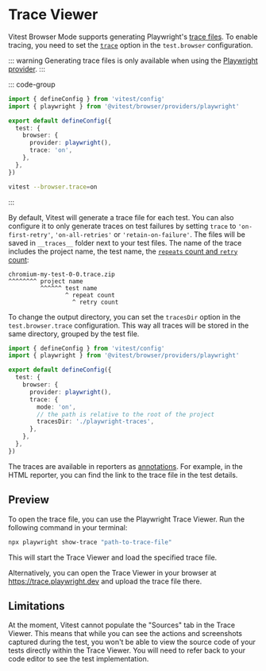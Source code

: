 # Trace Viewer

Vitest Browser Mode supports generating Playwright's [trace files](https://playwright.dev/docs/trace-viewer#viewing-remote-traces). To enable tracing, you need to set the [`trace`](/guide/browser/config#browser-trace) option in the `test.browser` configuration.

::: warning
Generating trace files is only available when using the [Playwright provider](/guide/browser/playwright).
:::

::: code-group
```ts [vitest.config.js]
import { defineConfig } from 'vitest/config'
import { playwright } from '@vitest/browser/providers/playwright'

export default defineConfig({
  test: {
    browser: {
      provider: playwright(),
      trace: 'on',
    },
  },
})
```
```bash [CLI]
vitest --browser.trace=on
```
:::

By default, Vitest will generate a trace file for each test. You can also configure it to only generate traces on test failures by setting `trace` to `'on-first-retry'`, `'on-all-retries'` or `'retain-on-failure'`. The files will be saved in `__traces__` folder next to your test files. The name of the trace includes the project name, the test name, the [`repeats` count and `retry` count](http://localhost:3334/api/#test-api-reference):

```
chromium-my-test-0-0.trace.zip
^^^^^^^^ project name
         ^^^^^^ test name
                ^ repeat count
                  ^ retry count
```

To change the output directory, you can set the `tracesDir` option in the `test.browser.trace` configuration. This way all traces will be stored in the same directory, grouped by the test file.

```ts [vitest.config.js]
import { defineConfig } from 'vitest/config'
import { playwright } from '@vitest/browser/providers/playwright'

export default defineConfig({
  test: {
    browser: {
      provider: playwright(),
      trace: {
        mode: 'on',
        // the path is relative to the root of the project
        tracesDir: './playwright-traces',
      },
    },
  },
})
```

The traces are available in reporters as [annotations](/guide/test-annotations). For example, in the HTML reporter, you can find the link to the trace file in the test details.

## Preview

To open the trace file, you can use the Playwright Trace Viewer. Run the following command in your terminal:

```bash
npx playwright show-trace "path-to-trace-file"
```

This will start the Trace Viewer and load the specified trace file.

Alternatively, you can open the Trace Viewer in your browser at https://trace.playwright.dev and upload the trace file there.

## Limitations

At the moment, Vitest cannot populate the "Sources" tab in the Trace Viewer. This means that while you can see the actions and screenshots captured during the test, you won't be able to view the source code of your tests directly within the Trace Viewer. You will need to refer back to your code editor to see the test implementation.
